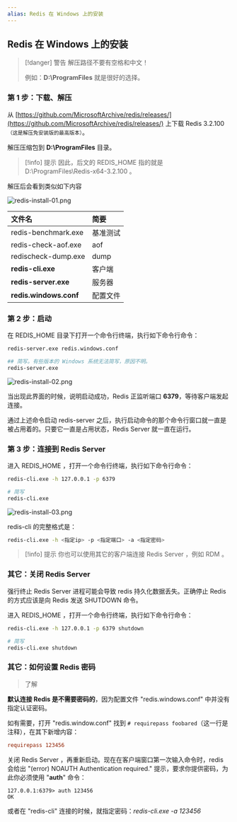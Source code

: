 ```yaml
---
alias: Redis 在 Windows 上的安装
---
```


## Redis 在 Windows 上的安装

> [!danger] 警告
> 解压路径不要有空格和中文！
> 
> 例如：**D:\\ProgramFiles** 就是很好的选择。

### 第 1 步：下载、解压

从 [https://github.com/MicrosoftArchive/redis/releases/](https://github.com/MicrosoftArchive/redis/releases/) 上下载 Redis 3.2.100<small>（这是解压免安装版的最高版本）</small>。

解压压缩包到 **D:\\ProgramFiles** 目录。

> [!info] 提示
> 因此，后文的 REDIS_HOME 指的就是 D:\ProgramFiles\Redis-x64-3.2.100 。

解压后会看到类似如下内容

![redis-install-01.png](https://woniumd.oss-cn-hangzhou.aliyuncs.com/java/hemiao/20220627170954.png)


| 文件名  | 简要 |
| :- | :- |
| redis-benchmark.exe     | 基准测试 |
| redis-check-aof.exe     | aof |
| redischeck-dump.exe     | dump |
| **redis-cli.exe**      | 客户端 |
| **redis-server.exe**   | 服务器 |
| **redis.windows.conf** | 配置文件 |

### 第 2 步：启动

在 REDIS_HOME 目录下打开一个命令行终端，执行如下命令行命令：

```bash
redis-server.exe redis.windows.conf

## 简写。有些版本的 Windows 系统无法简写，原因不明。
redis-server.exe
```

![redis-install-02.png](https://woniumd.oss-cn-hangzhou.aliyuncs.com/java/hemiao/20220627170956.png)

当出现此界面的时候，说明启动成功，Redis 正监听端口 **6379**，等待客户端发起连接。

通过上述命令启动 redis-server 之后，执行启动命令的那个命令行窗口就一直是被占用着的。只要它一直是占用状态，Redis Server 就一直在运行。


### 第 3 步：连接到 Redis Server

进入 REDIS_HOME ，打开一个命令行终端，执行如下命令行命令：

```bash
redis-cli.exe -h 127.0.0.1 -p 6379 

# 简写
redis-cli.exe
```

![redis-install-03.png](https://woniumd.oss-cn-hangzhou.aliyuncs.com/java/hemiao/20220627170959.png)

redis-cli 的完整格式是：

```bash
redis-cli.exe -h <指定ip> -p <指定端口> -a <指定密码>
```

> [!info] 提示
> 你也可以使用其它的客户端连接 Redis Server ，例如 RDM 。

### 其它：关闭 Redis Server

强行终止 Redis Server 进程可能会导致 redis 持久化数据丢失。正确停止 Redis 的方式应该是向 Redis 发送 SHUTDOWN 命令。

进入 REDIS_HOME ，打开一个命令行终端，执行如下命令行命令：

```bash
redis-cli.exe -h 127.0.0.1 -p 6379 shutdown 

# 简写
redis-cli.exe shutdown 
```

### 其它：如何设置 Redis 密码 

> 了解

**默认连接 Redis 是不需要密码的**，因为配置文件 "redis.windows.conf" 中并没有指定认证密码。

如有需要，打开 "redis.window.conf" 找到 `# requirepass foobared`（这一行是注释），在其下新增内容：

```conf
requirepass 123456
```

关闭 Redis Server ，再重新启动。现在在客户端窗口第一次输入命令时，redis 会给出 "(error) NOAUTH Authentication required." 提示，要求你提供密码，为此你必须使用 "**auth**" 命令：

```
127.0.0.1:6379> auth 123456
OK
```

或者在 "redis-cli" 连接的时候，就指定密码：*redis-cli.exe -a 123456*

